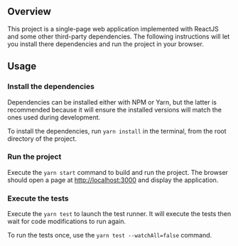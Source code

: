 ## Overview

This project is a single-page web application implemented with ReactJS and some other third-party dependencies. The following instructions will let you install there dependencies and run the project in your browser.

## Usage

### Install the dependencies 

Dependencies can be installed either with NPM or Yarn, but the latter is recommended because it will ensure the installed versions will match the ones used during development.  

To install the dependencies, run `yarn install` in the terminal, from the root directory of the project.

### Run the project

Execute the `yarn start` command to build and run the project. The browser should open a page at [http://localhost:3000](http://localhost:3000) and display the application.

### Execute the tests

Execute the `yarn test` to launch the test runner. It will execute the tests then wait for code modifications to run again.  

To run the tests once, use the `yarn test --watchAll=false` command.  
